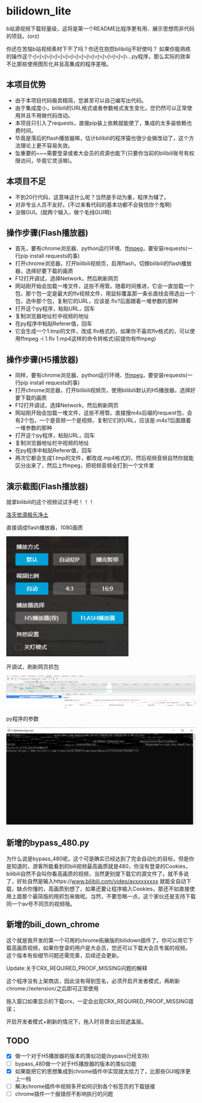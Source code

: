 # bilidown_lite

b站源视频下载轻量级，这将是第一个README比程序更有用、展示思想而非代码的项目。(orz)

你还在苦恼b站视频素材下不了吗？你还在抱怨bilibilijj不好使吗？
如果你能熟练的操作这个小小小小小小小小小小小小小小小小小小...py程序，那么实际的效率不比那些使用图形化并且高集成的程序差哦。

## 本项目优势

- 由于本项目代码极其精简，您甚至可以自己编写出代码。
- 由于集成度小，bilibili的URL格式或者参数格式发生变化，您仍然可以正常使用并且不用做代码改动。
- 本项目只引入了requests，直接pip装上依赖就能使了，集成的太多装依赖也费时间。
- 毕竟是落后的flash播放器嘛，估计bilibili的程序猿也很少会做改动了，这个方法理论上更不容易失效。
- 坠重要的~~~需要登录或者大会员的资源也能下(只要你当前的bilibili账号有权限访问，毕竟它灵活嘛)。

## 本项目不足

- 不到20行代码，这意味这什么呢？当然是手动为重，程序为辅了。
- 对非专业人员不友好。(不过来看代码的基本功都不会我信你个鬼啊)
- 没做GUI。(就两个输入，做个毛线GUI啊)

## 操作步骤(Flash播放器)

- 首先，要有chrome浏览器、python运行环境、[ffmpeg](http://ffmpeg.org/download.html)，要安装requests(一行pip install requests的事)
- 打开chrome浏览器，打开bilibili视频页，启用flash，切换bilibili的flash播放器，选择好要下载的画质
- F12打开调试，选择Network，然后刷新网页
- 网站刚开始会加载一堆文件，这些不用管。随着时间推进，它会一直加载一个包，那个包一定是最大的flv视频文件，用鼠标覆盖那一条长直线会筛选出一个包，选中那个包，复制它的URL，应该是.flv?后面跟着一堆参数的那种
- 打开这个py程序，粘贴URL，回车
- 复制浏览器地址栏中视频的地址
- 在py程序中粘贴Referer值，回车
- 它会生成一个1.tmp的文件，改成.flv格式的，如果你不喜欢flv格式的，可以使用ffmpeg -i 1.flv 1.mp4这样的命令转格式(前提你有ffmpeg)

## 操作步骤(H5播放器)

- 同样，要有chrome浏览器、python运行环境、[ffmpeg](http://ffmpeg.org/download.html)，要安装requests(一行pip install requests的事)
- 打开chrome浏览器，打开bilibili视频页，使用bilibili默认的H5播放器，选择好要下载的画质
- F12打开调试，选择Network，然后刷新网页
- 网站刚开始会加载一堆文件，这些不用管。直接搜m4s后缀的request包，会有2个包，一个是音频一个是视频，复制它们的URL，应该是.m4s?后面跟着一堆参数的那种
- 打开这个py程序，粘贴URL，回车
- 复制浏览器地址栏中视频的地址
- 在py程序中粘贴Referer值，回车
- 两次它都会生成1.tmp的文件，都改成.mp4格式的，然后视频音频自然你就能区分出来了，然后上ffmpeg，把视频音频全打到一个文件里

## 演示截图(Flash播放器)

就拿bilibili的这个视频试试手吧！！！

[洛天依滴极乐净土](https://www.bilibili.com/video/av5473936)

直接调成flash播放器，1080画质

![图片](https://raw.githubusercontent.com/MNTMDEV/bilidown_lite/master/pic/1.png)

开调试，刷新网页抓包

![图片](https://raw.githubusercontent.com/MNTMDEV/bilidown_lite/master/pic/2.png)

py程序的参数

![图片](https://raw.githubusercontent.com/MNTMDEV/bilidown_lite/master/pic/3.png)

## 新增的bypass_480.py

为什么说是bypass_480呢，这个可是确实已经达到了完全自动化的目标，但是你是知道的，游客所能看到的bili视频最高画质就是480，你没有登录的Cookies，bilibili自然不会叫你看高画质的视频，当然更别提下载它的源文件了。就不多说了，好处自然是输入https://www.bilibili.com/video/avxxxxxxxx 就能全自动下载，缺点你懂的，高画质别想了，如果还要让程序输入Cookies，那还不如直接使用上面那个最简版的用抓包来做呢。当然，不要忽略一点，这个家伙还是支持下载同一个av号不同页的视频哦。

## 新增的bili_down_chrome

这个就是我开发的第一个可用的chrome拓展版的bilidown插件了。你可以用它下载高画质视频，如果你登录的用户是大会员，您还可以下载大会员专属的视频。
这个版本有些细节问题还需完善，后续还会更新。

Update:关于CRX_REQUIRED_PROOF_MISSING问题的解释

这个程序没有上架商店，因此没有得到签名，必须开启开发者模式，再刷新chrome://extension/之后即可正常使用

拖入窗口如果显示的下载crx，一定会出现CRX_REQUIRED_PROOF_MISSING错误；

开启开发者模式+刷新的情况下，拖入时背景会出现遮盖层。

## TODO

- [x] 做一个对于H5播放器的版本的类似功能(bypass已经支持)
- [ ] bypass_480做一个对于H5播放器的版本的类似功能
- [x] 如果能把它的思想集成到chrome插件中实现就太给力了，比那些GUI程序更上一档
- [ ] 解决chrome插件中视频多开如何识别各个标签页的下载链接
- [ ] chrome插件一个报错但不影响执行的问题